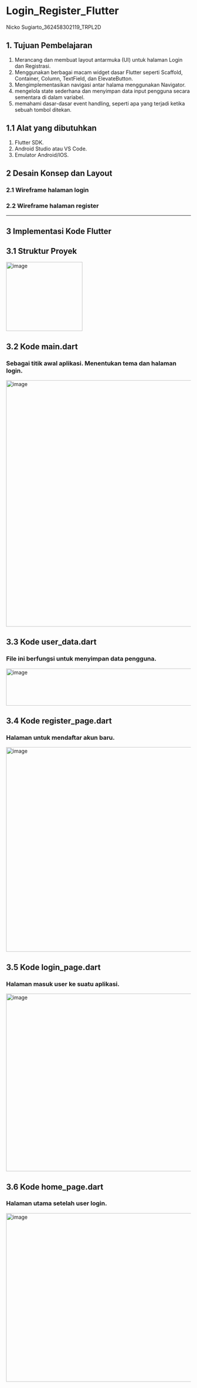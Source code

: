 # Login_Register_Flutter

Nicko Sugiarto_362458302119_TRPL2D
## 1. Tujuan Pembelajaran
1. Merancang dan membuat layout antarmuka (UI) untuk halaman Login dan Registrasi.
2. Menggunakan berbagai macam widget dasar Flutter seperti Scaffold, Container, Column, TextField, dan ElevateButton.
3. Mengimplementasikan navigasi antar halama menggunakan Navigator.
4. mengelola state sederhana dan menyimpan data input pengguna secara sementara di dalam variabel.
5. memahami dasar-dasar event handling, seperti apa yang terjadi ketika sebuah tombol ditekan.

## 1.1 Alat yang dibutuhkan
1. Flutter SDK.
2. Android Studio atau VS Code.
3. Emulator Android/IOS.

## 2 Desain Konsep dan Layout
### 2.1 Wireframe halaman login
### 2.2 Wireframe halaman register
---
## 3 Implementasi Kode Flutter
## 3.1 Struktur Proyek

<img width="208" height="188" alt="image" src="https://github.com/user-attachments/assets/d0677039-28d5-4c13-8da3-42deb6577020" />

## 3.2 Kode main.dart
### Sebagai titik awal aplikasi. Menentukan tema dan halaman login.

<img width="1002" height="671" alt="image" src="https://github.com/user-attachments/assets/6803874c-3268-4311-85a2-b2bcca1ece01" />

## 3.3 Kode user_data.dart
### File ini berfungsi untuk menyimpan data pengguna.

<img width="858" height="101" alt="image" src="https://github.com/user-attachments/assets/0eb7475b-c9d7-4586-b168-5969ed9d8288" />

## 3.4 Kode register_page.dart
### Halaman untuk mendaftar akun baru.

<img width="858" height="557" alt="image" src="https://github.com/user-attachments/assets/3f268519-d92f-4fbe-b2f8-7083c722b9f9" />

## 3.5 Kode login_page.dart
### Halaman masuk user ke suatu aplikasi.

<img width="848" height="484" alt="image" src="https://github.com/user-attachments/assets/1f816134-b106-4929-afb7-99891d8adb9e" />

## 3.6 Kode home_page.dart
### Halaman utama setelah user login.

<img width="849" height="459" alt="image" src="https://github.com/user-attachments/assets/ed267da3-1b56-412e-86d0-b8dfcca3733b" />
